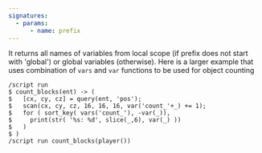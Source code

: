 ```yaml
---
signatures:
  - params:
      - name: prefix
---
```


It returns all names of variables from local scope (if prefix does not start with 'global') or global variables
(otherwise). Here is a larger example that uses combination of `vars` and `var` functions to be
used for object counting

```scarpet
/script run
$ count_blocks(ent) -> (
$   [cx, cy, cz] = query(ent, 'pos');
$   scan(cx, cy, cz, 16, 16, 16, var('count_'+_) += 1);
$   for ( sort_key( vars('count_'), -var(_)),
$     print(str( '%s: %d', slice(_,6), var(_) ))
$   )
$ )
/script run count_blocks(player())
```
